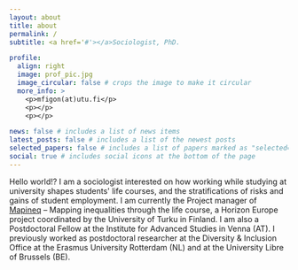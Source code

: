 ```yaml
---
layout: about
title: about
permalink: /
subtitle: <a href='#'></a>Sociologist, PhD.

profile:
  align: right
  image: prof_pic.jpg
  image_circular: false # crops the image to make it circular
  more_info: >
    <p>mfigon(at)utu.fi</p>
    <p></p>
    <p></p>

news: false # includes a list of news items
latest_posts: false # includes a list of the newest posts
selected_papers: false # includes a list of papers marked as "selected={true}"
social: true # includes social icons at the bottom of the page
---
```


Hello world!? I am a sociologist interested on how working while studying at university shapes students' life courses, and the stratifications of risks and gains of student employment. I am currently the Project manager of [Mapineq](https://mapineq.eu) – Mapping inequalities through the life course, a Horizon Europe project coordinated by the University of Turku in Finland. I am also a Postdoctoral Fellow at the Institute for Advanced Studies in Venna (AT). I previously worked as postdoctoral researcher at the Diversity & Inclusion Office at the Erasmus University Rotterdam (NL) and at the University Libre of Brussels (BE). 
